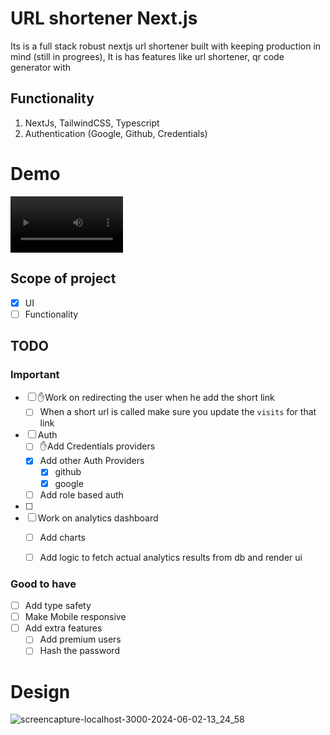 # URL shortener Next.js
  Its is a full stack robust nextjs url shortener built with keeping production in mind (still in progrees), It is has features like url shortener, qr code generator with 

## Functionality
1. NextJs, TailwindCSS, Typescript
2. Authentication (Google, Github, Credentials)

# Demo
<video src='https://github.com/mohdfaizan5/url-shortner-nextjs/assets/79694828/9fe02fa7-f461-4073-b087-8349cde7dba1' width=180><video/>
<!--
-->

## Scope of project
- [x] UI
- [ ] Functionality

## TODO

### Important
- [ ] ✋Work on redirecting the user when he add the short link
  - [ ] When a short url is called make sure you update the `visits` for that link
- [ ] Auth
  - [ ] ✋Add Credentials providers
  - [x] Add other Auth Providers
    - [x] github 
    - [x] google 
  - [ ] Add role based auth 
- [ ] 
- [ ] Work on analytics dashboard
  - [ ] Add charts 
  - [ ] Add logic to fetch actual analytics results from db and render ui



### Good to have
- [ ] Add type safety
- [ ] Make Mobile responsive
- [ ] Add extra features
  - [ ] Add premium users
  - [ ] Hash the password

# Design
<p aligh="center">
  
  ![screencapture-localhost-3000-2024-06-02-13_24_58](https://github.com/mohdfaizan5/url-shortner-nextjs/assets/79694828/83be462c-9a56-463b-962b-4279de33e58f)
</p>


